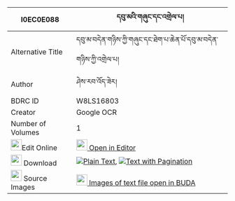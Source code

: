 |I0EC0E088|དབུ་མའི་གཞུང་དང་འགྲེལ་པ། 
| --- | --- 
|Alternative Title |དབུ་མ་བདེན་གཉིས་ཀྱི་གཞུང་དང་ཐེག་པ་ཆེན་པོ་དབུ་མ་བདེན་གཉིས་ཀྱི་འགྲེལ་པ།
|Author| ཤེས་རབ་འོད་ཟེར།
|BDRC ID | W8LS16803
|Creator | Google OCR
|Number of Volumes| 1
|<img width="25" src="https://img.icons8.com/color/25/000000/edit-property.png">Edit Online| [<img width="25" src="https://avatars.githubusercontent.com/u/45091458?s=200&v=4"> Open in Editor](http://editor.openpecha.org/I0EC0E088)
|<img width="25" src="https://img.icons8.com/fluent/48/000000/download-2.png"/>  Download | [![](https://img.icons8.com/color/20/000000/txt.png)Plain Text](https://github.com/Openpecha/I0EC0E088/releases/download/v1/uma_i_shyung_dang_drelpa_plain_I0EC0E088.zip), [![](https://img.icons8.com/color/20/000000/txt.png)Text with Pagination](https://github.com/Openpecha/I0EC0E088/releases/download/v1/uma_i_shyung_dang_drelpa_pages_I0EC0E088.zip)
|<img width="25" src="https://img.icons8.com/plasticine/100/000000/pictures-folder.png"/>  Source Images | [<img width="25" src="https://library.bdrc.io/icons/BUDA-small.svg"> Images of text file open in BUDA](https://library.bdrc.io/show/bdr:W8LS16803)